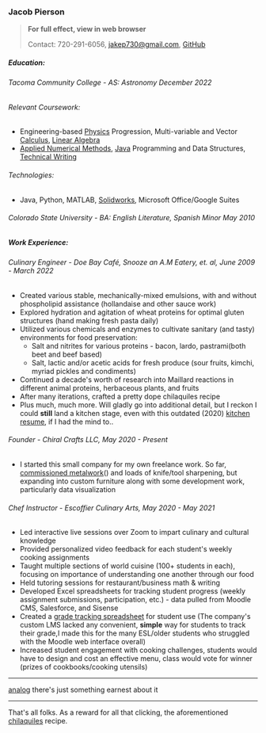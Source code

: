 ### Jacob Pierson

> **For full effect, view in web browser**
>
> Contact: 720-291-6056, [jakep730@gmail.com](mailto:jakep730@gmail.com), [GitHub](https://github.com/awhooshingwind)

##### Education:

###### Tacoma Community College - AS: Astronomy *December 2022*  
 
###### Relevant Coursework:
- Engineering-based 
<a href="https://awhooshingwind.github.io/projects/Lab4FreeBodyDiagrams.pdf" target="_blank">Physics</a> Progression, 
Multi-variable and Vector <a href="https://github.com/awhooshingwind/Math254" target="_blank">Calculus</a>, <a href="https://awhooshingwind.github.io/projects/jpierson_app1.pdf" target="_blank">Linear Algebra</a>
- <a href ="https://github.com/awhooshingwind/ENGR240" target="_blank">Applied Numerical Methods</a>, 
<a href="https://github.com/awhooshingwind/DelightfulDeli" target="_blank">Java</a> Programming and Data Structures, <a href ="https://docs.google.com/document/d/1zslfxNiTz2kqxAz22RuVwdfqIuXCeBObVWSe8apfrdw/edit" target="_blank">Technical Writing</a>


######  Technologies:
- Java, Python, MATLAB, <a href="https://awhooshingwind.github.io/projects/chair_summary.pdf" target="_blank">Solidworks</a>, Microsoft Office/Google Suites

###### Colorado State University - BA: English Literature, Spanish Minor *May 2010*  

##### Work Experience: 

###### Culinary Engineer - *Doe Bay Café, Snooze an A.M Eatery, et. al, June 2009 - March 2022*

- Created various stable, mechanically-mixed emulsions, with and without phospholipid assistance (hollandaise and other sauce work)
- Explored hydration and agitation of wheat proteins for optimal gluten structures (hand making fresh pasta daily)
- Utilized various chemicals and enzymes to cultivate sanitary (and tasty) environments for food preservation:
    - Salt and nitrites for various proteins - bacon, lardo, pastrami(both beet and beef based)
    - Salt, lactic and/or acetic acids for fresh produce (sour fruits, kimchi, myriad pickles and condiments)
- Continued a decade's worth of research into Maillard reactions in different animal proteins, herbaceous plants, and fruits
- After many iterations, crafted a pretty dope chilaquiles recipe
- Plus much, much more. Will gladly go into additional detail, but I reckon I could **still** land a kitchen stage, even with this outdated (2020) <a href="https://awhooshingwind.github.io/projects/JakeResume.pdf" target="_blank">kitchen resume</a>, if I had the mind to..
  

###### Founder - *Chiral Crafts LLC, May 2020 - Present*

- I started this small company for my own freelance work. So far, <a href="https://awhooshingwind.github.io/metal.html" target="_blank">commissioned metalwork</a>() and loads of knife/tool sharpening, but expanding into custom furniture along with some development work, particularly data visualization 

###### Chef Instructor - *Escoffier Culinary Arts, May 2020 - May 2021*

- Led interactive live sessions over Zoom to impart culinary and cultural knowledge
- Provided personalized video feedback for each student's weekly cooking assignments
- Taught multiple sections of world cuisine (100+ students in each), focusing on importance of understanding one another through our food
- Held tutoring sessions for restaurant/business math & writing
- Developed Excel spreadsheets for tracking student progress (weekly assignment submissions, participation, etc.) - data pulled from Moodle CMS, Salesforce, and Sisense
- Created a <a href="https://docs.google.com/spreadsheets/d/1DTIHyR0CUrAtPCjrw08osnoBhqA_n8aNh5CT9zqhMIU/edit?usp=sharing" target="_blank">grade tracking spreadsheet</a> for student use (The company's custom LMS lacked any convenient, **simple** way for students to track their grade,I made this for the many ESL/older students who struggled with the Moodle web interface overall)
- Increased student engagement with cooking challenges, students would have to design and cost an effective menu, class would vote for winner (prizes of cookbooks/cooking utensils)  

---

[analog](/analog.md) there's just something earnest about it  

--- 

 That's all folks. As a reward for all that clicking, the aforementioned <a href="https://awhooshingwind.github.io/projects/Chilaquiles.pdf" target="_blank">chilaquiles</a> recipe.